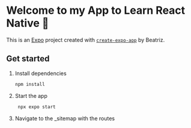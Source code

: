 # Welcome to my App to Learn React Native 👋

This is an [Expo](https://expo.dev) project created with [`create-expo-app`](https://www.npmjs.com/package/create-expo-app) by Beatriz.

## Get started

1. Install dependencies

   ```bash
   npm install
   ```

2. Start the app

   ```bash
    npx expo start
   ```

3. Navigate to the _sitemap with the routes
